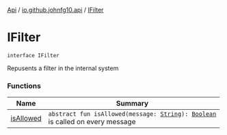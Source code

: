 [Api](../../index.md) / [io.github.johnfg10.api](../index.md) / [IFilter](./index.md)

# IFilter

`interface IFilter`

Repusents a filter in the internal system

### Functions

| Name | Summary |
|---|---|
| [isAllowed](is-allowed.md) | `abstract fun isAllowed(message: `[`String`](https://kotlinlang.org/api/latest/jvm/stdlib/kotlin/-string/index.html)`): `[`Boolean`](https://kotlinlang.org/api/latest/jvm/stdlib/kotlin/-boolean/index.html)<br>is called on every message |
